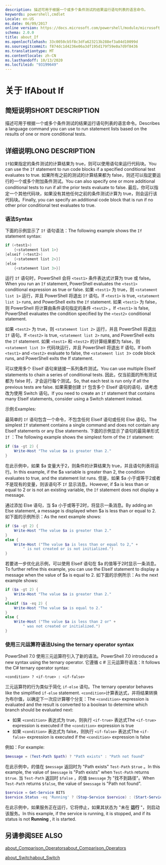 ```yaml
---
description: 描述可用于根据一个或多个条件测试的结果运行语句列表的语言命令。
keywords: powershell,cmdlet
Locale: en-US
ms.date: 06/09/2017
online version: https://docs.microsoft.com/powershell/module/microsoft.powershell.core/about/about_if?view=powershell-7.1&WT.mc_id=ps-gethelp
schema: 2.0.0
title: about_If
ms.openlocfilehash: 33c0050cb5f8c3dfa623213b288ef3a84d10099d
ms.sourcegitcommit: f874dc1d4236e06a3df195d179f59e0a7d9f8436
ms.translationtype: MT
ms.contentlocale: zh-CN
ms.lasthandoff: 10/13/2020
ms.locfileid: "93199649"
---
```

# <a name="about-if"></a><span data-ttu-id="d4f5c-104">关于 If</span><span class="sxs-lookup"><span data-stu-id="d4f5c-104">About If</span></span>

## <a name="short-description"></a><span data-ttu-id="d4f5c-105">简短说明</span><span class="sxs-lookup"><span data-stu-id="d4f5c-105">SHORT DESCRIPTION</span></span>
<span data-ttu-id="d4f5c-106">描述可用于根据一个或多个条件测试的结果运行语句列表的语言命令。</span><span class="sxs-lookup"><span data-stu-id="d4f5c-106">Describes a language command you can use to run statement lists based on the results of one or more conditional tests.</span></span>

## <a name="long-description"></a><span data-ttu-id="d4f5c-107">详细说明</span><span class="sxs-lookup"><span data-stu-id="d4f5c-107">LONG DESCRIPTION</span></span>

<span data-ttu-id="d4f5c-108">`If`如果指定的条件测试的计算结果为 true，则可以使用语句来运行代码块。</span><span class="sxs-lookup"><span data-stu-id="d4f5c-108">You can use the `If` statement to run code blocks if a specified conditional test evaluates to true.</span></span> <span data-ttu-id="d4f5c-109">如果所有之前的测试的计算结果都为 false，则还可以指定要运行的一个或多个附加条件测试。</span><span class="sxs-lookup"><span data-stu-id="d4f5c-109">You can also specify one or more additional conditional tests to run if all the prior tests evaluate to false.</span></span> <span data-ttu-id="d4f5c-110">最后，你可以指定一个其他代码块，如果没有其他任何之前的条件测试计算为 true，则会运行该代码块。</span><span class="sxs-lookup"><span data-stu-id="d4f5c-110">Finally, you can specify an additional code block that is run if no other prior conditional test evaluates to true.</span></span>

### <a name="syntax"></a><span data-ttu-id="d4f5c-111">语法</span><span class="sxs-lookup"><span data-stu-id="d4f5c-111">Syntax</span></span>

<span data-ttu-id="d4f5c-112">下面的示例显示了 `If` 语句语法：</span><span class="sxs-lookup"><span data-stu-id="d4f5c-112">The following example shows the `If` statement syntax:</span></span>

```powershell
if (<test1>)
    {<statement list 1>}
[elseif (<test2>)
    {<statement list 2>}]
[else
    {<statement list 3>}]
```

<span data-ttu-id="d4f5c-113">运行 `If` 语句时，PowerShell 会将 `<test1>` 条件表达式计算为 true 或 false。</span><span class="sxs-lookup"><span data-stu-id="d4f5c-113">When you run an `If` statement, PowerShell evaluates the `<test1>` conditional expression as true or false.</span></span> <span data-ttu-id="d4f5c-114">如果 `<test1>` 为 true，则 `<statement list 1>` 运行，并且 PowerShell 将退出 `If` 语句。</span><span class="sxs-lookup"><span data-stu-id="d4f5c-114">If `<test1>` is true, `<statement list 1>` runs, and PowerShell exits the `If` statement.</span></span> <span data-ttu-id="d4f5c-115">如果 `<test1>` 为 false，则 PowerShell 将计算由条件语句指定的条件 `<test2>` 。</span><span class="sxs-lookup"><span data-stu-id="d4f5c-115">If `<test1>` is false, PowerShell evaluates the condition specified by the `<test2>` conditional statement.</span></span>

<span data-ttu-id="d4f5c-116">如果 `<test2>` 为 true，则 `<statement list 2>` 运行，并且 PowerShell 将退出 `If` 语句。</span><span class="sxs-lookup"><span data-stu-id="d4f5c-116">If `<test2>` is true, `<statement list 2>` runs, and PowerShell exits the `If` statement.</span></span> <span data-ttu-id="d4f5c-117">如果 `<test1>` 和 `<test2>` 的计算结果都为 false，则 `<statement list 3`> 代码块运行，并且 PowerShell 将退出 If 语句。</span><span class="sxs-lookup"><span data-stu-id="d4f5c-117">If both `<test1>` and `<test2>` evaluate to false, the `<statement list 3`> code block runs, and PowerShell exits the If statement.</span></span>

<span data-ttu-id="d4f5c-118">可以使用多个 Elseif 语句来链接一系列条件测试。</span><span class="sxs-lookup"><span data-stu-id="d4f5c-118">You can use multiple Elseif statements to chain a series of conditional tests.</span></span> <span data-ttu-id="d4f5c-119">因此，仅当前面的所有测试都为 false 时，才会运行每个测试。</span><span class="sxs-lookup"><span data-stu-id="d4f5c-119">So, that each test is run only if all the previous tests are false.</span></span>
<span data-ttu-id="d4f5c-120">如果需要创建 `If` 包含多个 Elseif 语句的语句，请考虑改为使用 Switch 语句。</span><span class="sxs-lookup"><span data-stu-id="d4f5c-120">If you need to create an `If` statement that contains many Elseif statements, consider using a Switch statement instead.</span></span>

<span data-ttu-id="d4f5c-121">示例:</span><span class="sxs-lookup"><span data-stu-id="d4f5c-121">Examples:</span></span>

<span data-ttu-id="d4f5c-122">最简单的 `If` 语句包含一个命令，不包含任何 Elseif 语句或任何 Else 语句。</span><span class="sxs-lookup"><span data-stu-id="d4f5c-122">The simplest `If` statement contains a single command and does not contain any Elseif statements or any Else statements.</span></span> <span data-ttu-id="d4f5c-123">下面的示例显示了语句的最简单形式 `If` ：</span><span class="sxs-lookup"><span data-stu-id="d4f5c-123">The following example shows the simplest form of the `If` statement:</span></span>

```powershell
if ($a -gt 2) {
    Write-Host "The value $a is greater than 2."
}
```

<span data-ttu-id="d4f5c-124">在此示例中，如果 $a 变量大于2，则条件的计算结果为 true，并且语句列表将运行。</span><span class="sxs-lookup"><span data-stu-id="d4f5c-124">In this example, if the $a variable is greater than 2, the condition evaluates to true, and the statement list runs.</span></span> <span data-ttu-id="d4f5c-125">但是，如果 $a 小于或等于2或者不是现有的变量，则该语句不 `If` 显示消息。</span><span class="sxs-lookup"><span data-stu-id="d4f5c-125">However, if $a is less than or equal to 2 or is not an existing variable, the `If` statement does not display a message.</span></span>

<span data-ttu-id="d4f5c-126">通过添加 Else 语句，当 $a 小于或等于2时，将显示一条消息。</span><span class="sxs-lookup"><span data-stu-id="d4f5c-126">By adding an Else statement, a message is displayed when $a is less than or equal to 2.</span></span> <span data-ttu-id="d4f5c-127">如下面的示例所示：</span><span class="sxs-lookup"><span data-stu-id="d4f5c-127">As the next example shows:</span></span>

```powershell
if ($a -gt 2) {
    Write-Host "The value $a is greater than 2."
}
else {
    Write-Host ("The value $a is less than or equal to 2," +
        " is not created or is not initialized.")
}
```

<span data-ttu-id="d4f5c-128">若要进一步优化此示例，可以使用 Elseif 语句在 $a 的值等于2时显示一条消息。</span><span class="sxs-lookup"><span data-stu-id="d4f5c-128">To further refine this example, you can use the Elseif statement to display a message when the value of $a is equal to 2.</span></span> <span data-ttu-id="d4f5c-129">如下面的示例所示：</span><span class="sxs-lookup"><span data-stu-id="d4f5c-129">As the next example shows:</span></span>

```powershell
if ($a -gt 2) {
    Write-Host "The value $a is greater than 2."
}
elseif ($a -eq 2) {
    Write-Host "The value $a is equal to 2."
}
else {
    Write-Host ("The value $a is less than 2 or" +
        " was not created or initialized.")
}
```

### <a name="using-the-ternary-operator-syntax"></a><span data-ttu-id="d4f5c-130">使用三元运算符语法</span><span class="sxs-lookup"><span data-stu-id="d4f5c-130">Using the ternary operator syntax</span></span>

<span data-ttu-id="d4f5c-131">PowerShell 7.0 使用三元运算符引入了新的语法。</span><span class="sxs-lookup"><span data-stu-id="d4f5c-131">PowerShell 7.0 introduced a new syntax using the ternary operator.</span></span> <span data-ttu-id="d4f5c-132">它遵循 c # 三元运算符语法：</span><span class="sxs-lookup"><span data-stu-id="d4f5c-132">It follows the C# ternary operator syntax:</span></span>

```Syntax
<condition> ? <if-true> : <if-false>
```

<span data-ttu-id="d4f5c-133">三元运算符的行为类似于简化 `if-else` 语句。</span><span class="sxs-lookup"><span data-stu-id="d4f5c-133">The ternary operator behaves like the simplified `if-else` statement.</span></span> <span data-ttu-id="d4f5c-134">`<condition>`计算表达式，并将结果转换为布尔值，以确定下一次应计算哪个分支：</span><span class="sxs-lookup"><span data-stu-id="d4f5c-134">The `<condition>` expression is evaluated and the result is converted to a boolean to determine which branch should be evaluated next:</span></span>

- <span data-ttu-id="d4f5c-135">如果 `<condition>` 表达式为 true，则执行 `<if-true>` 表达式</span><span class="sxs-lookup"><span data-stu-id="d4f5c-135">The `<if-true>` expression is executed if the `<condition>` expression is true</span></span>
- <span data-ttu-id="d4f5c-136">如果 `<condition>` 表达式为 false，则执行 `<if-false>` 表达式</span><span class="sxs-lookup"><span data-stu-id="d4f5c-136">The `<if-false>` expression is executed if the `<condition>` expression is false</span></span>

<span data-ttu-id="d4f5c-137">例如：</span><span class="sxs-lookup"><span data-stu-id="d4f5c-137">For example:</span></span>

```powershell
$message = (Test-Path $path) ? "Path exists" : "Path not found"
```

<span data-ttu-id="d4f5c-138">在此示例中，的值在 `$message` 返回时为 "Path exists" `Test-Path` `$true` 。</span><span class="sxs-lookup"><span data-stu-id="d4f5c-138">In this example, the value of `$message` is "Path exists" when `Test-Path` returns `$true`.</span></span> <span data-ttu-id="d4f5c-139">当 `Test-Path` 返回时 `$false` ，的值 `$message` 为 "找不到路径"。</span><span class="sxs-lookup"><span data-stu-id="d4f5c-139">When `Test-Path` returns `$false`, the value of `$message` is "Path not found".</span></span>

```powershell
$service = Get-Service BITS
$service.Status -eq 'Running' ? (Stop-Service $service) : (Start-Service $service)
```

<span data-ttu-id="d4f5c-140">在此示例中，如果服务正在运行，它将停止，如果其状态为 "未在 **运行** "，则启动该服务。</span><span class="sxs-lookup"><span data-stu-id="d4f5c-140">In this example, if the service is running, it is stopped, and if its status is not **Running** , it is started.</span></span>

## <a name="see-also"></a><span data-ttu-id="d4f5c-141">另请参阅</span><span class="sxs-lookup"><span data-stu-id="d4f5c-141">SEE ALSO</span></span>

[<span data-ttu-id="d4f5c-142">about_Comparison_Operators</span><span class="sxs-lookup"><span data-stu-id="d4f5c-142">about_Comparison_Operators</span></span>](about_Comparison_Operators.md)

[<span data-ttu-id="d4f5c-143">about_Switch</span><span class="sxs-lookup"><span data-stu-id="d4f5c-143">about_Switch</span></span>](about_Switch.md)

